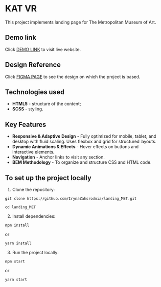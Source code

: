 # KAT VR
This project implements landing page for The Metropolitan Museum of Art.

## Demo link
Click [DEMO LINK](https://irynazahorodnia.github.io/landing_MET/) to visit live website.

## Design Reference
Click [FIGMA PAGE](https://www.figma.com/design/lSR1m42L9YwzQwzzxKwHpw/THE-MET?node-id=8590-537&t=89v2r6MI06nZUaeI-0) to see the design on which the project is based.

## Technologies used
+ **HTML5** - structure of the content;
+ **SCSS** - styling.

## Key Features
+ **Responsive & Adaptive Design** - Fully optimized for mobile, tablet, and desktop with fluid scaling. Uses flexbox and grid for structured layouts.
+ **Dynamic Animations & Effects** - Hover effects on buttons and interactive elements.
+ **Navigation** - Anchor links to visit any section.
+ **BEM Methodology** - To organize and structure CSS and HTML code.

## To set up the project locally
1. Clone the repository:
```
git clone https://github.com/IrynaZahorodnia/landing_MET.git
```
```
cd landing_MET
```
2. Install dependencies:
```
npm install
```
or
```
yarn install
```
3. Run the project locally:
```
npm start
```
or
```
yarn start
```

